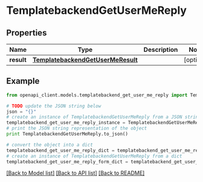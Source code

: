 # TemplatebackendGetUserMeReply


## Properties
Name | Type | Description | Notes
------------ | ------------- | ------------- | -------------
**result** | [**TemplatebackendGetUserMeResult**](TemplatebackendGetUserMeResult.md) |  | [optional] 

## Example

```python
from openapi_client.models.templatebackend_get_user_me_reply import TemplatebackendGetUserMeReply

# TODO update the JSON string below
json = "{}"
# create an instance of TemplatebackendGetUserMeReply from a JSON string
templatebackend_get_user_me_reply_instance = TemplatebackendGetUserMeReply.from_json(json)
# print the JSON string representation of the object
print TemplatebackendGetUserMeReply.to_json()

# convert the object into a dict
templatebackend_get_user_me_reply_dict = templatebackend_get_user_me_reply_instance.to_dict()
# create an instance of TemplatebackendGetUserMeReply from a dict
templatebackend_get_user_me_reply_form_dict = templatebackend_get_user_me_reply.from_dict(templatebackend_get_user_me_reply_dict)
```
[[Back to Model list]](../README.md#documentation-for-models) [[Back to API list]](../README.md#documentation-for-api-endpoints) [[Back to README]](../README.md)


